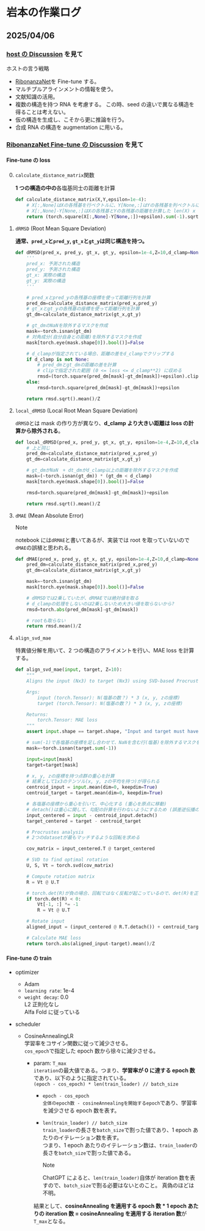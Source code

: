 # 岩本の作業ログ

## 2025/04/06

### [host の Discussion](https://www.kaggle.com/competitions/stanford-rna-3d-folding/discussion/565064) を見て

ホストの言う戦略

- [RibonanzaNet](https://www.biorxiv.org/content/10.1101/2024.02.24.581671v2)を Fine-tune する。
- マルチプルアラインメントの情報を使う。
- 文献知識の活用。
- 複数の構造を持つ RNA を考慮する。
  この時、seed の違いで異なる構造を得ることは考えない。
- 仮の構造を生成し、こそから更に推論を行う。
- 合成 RNA の構造を augmentation に用いる。

### [RibonanzaNet Fine-tune の Discussion](https://www.kaggle.com/competitions/stanford-rna-3d-folding/discussion/565306) を見て

#### Fine-tune の loss

0. `calculate_distance_matrix`関数

   **1 つの構造の中の**各塩基同士の距離を計算

   ```python
   def calculate_distance_matrix(X,Y,epsilon=1e-4):
       # X[:,None]はXの各残基を行ベクトルに、Y[None,:]はYの各残基を列ベクトルに変換したもの
       # X[:,None]-Y[None,:]はXの各残基とYの各残基の距離を計算した len(X) x len(Y) 行列
       return (torch.square(X[:,None]-Y[None,:])+epsilon).sum(-1).sqrt()
   ```

1. `dRMSD` (Root Mean Square Deviation)

   **通常、`pred_x`と`pred_y`, `gt_x`と`gt_y`は同じ構造を持つ。**

   ```python
   def dRMSD(pred_x, pred_y, gt_x, gt_y, epsilon=1e-4,Z=10,d_clamp=None):
       '''
       pred_x: 予測された構造
       pred_y: 予測された構造
       gt_x: 実際の構造
       gt_y: 実際の構造
       '''

       # pred_xとpred_yの各残基の座標を使って距離行列を計算
       pred_dm=calculate_distance_matrix(pred_x,pred_y)
       # gt_xとgt_yの各残基の座標を使って距離行列を計算
       gt_dm=calculate_distance_matrix(gt_x,gt_y)

       # gt_dmのNaNを除外するマスクを作成
       mask=~torch.isnan(gt_dm)
       # 対角成分(自分自身との距離)を除外するマスクを作成
       mask[torch.eye(mask.shape[0]).bool()]=False

       # d_clampが指定されている場合、距離の差をd_clampでクリップする
       if d_clamp is not None:
           # pred_dmとgt_dmの距離の差を計算
           # clipで指定された範囲 (0 <= loss <= d_clamp**2) に収める
           rmsd=(torch.square(pred_dm[mask]-gt_dm[mask])+epsilon).clip(0,d_clamp**2)
       else:
           rmsd=torch.square(pred_dm[mask]-gt_dm[mask])+epsilon

       return rmsd.sqrt().mean()/Z
   ```

2. `local_dRMSD` (Local Root Mean Square Deviation)

   `dRMSD`とは mask の作り方が異なり、**d_clamp より大きい距離は loss の計算から除外される**。

   ```python
   def local_dRMSD(pred_x, pred_y, gt_x, gt_y, epsilon=1e-4,Z=10,d_clamp=30):
       # 上と同じ
       pred_dm=calculate_distance_matrix(pred_x,pred_y)
       gt_dm=calculate_distance_matrix(gt_x,gt_y)

       # gt_dmがNaN　+ dt_dmがd_clamp以上の距離を除外するマスクを作成
       mask=(~torch.isnan(gt_dm)) * (gt_dm < d_clamp)
       mask[torch.eye(mask.shape[0]).bool()]=False

       rmsd=torch.square(pred_dm[mask]-gt_dm[mask])+epsilon

       return rmsd.sqrt().mean()/Z
   ```

3. `dMAE` (Mean Absolute Error)

   > [!NOTE]
   > notebook には`dRMAE`と書いてあるが、実装では root を取っていないので`dMAE`の誤植と思われる。

   ```python
   def dMAE(pred_x, pred_y, gt_x, gt_y, epsilon=1e-4,Z=10,d_clamp=None):
       pred_dm=calculate_distance_matrix(pred_x,pred_y)
       gt_dm=calculate_distance_matrix(gt_x,gt_y)

       mask=~torch.isnan(gt_dm)
       mask[torch.eye(mask.shape[0]).bool()]=False

       # dRMSDでは2乗していたが、dRMAEでは絶対値を取る
       # d_clampの処理をしないのは2乗しないため大きい値を取らないから?
       rmsd=torch.abs(pred_dm[mask]-gt_dm[mask])

       # rootも取らない
       return rmsd.mean()/Z
   ```

4. `align_svd_mae`

   特異値分解を用いて、2 つの構造のアライメントを行い、MAE loss を計算する。

   ```python
   def align_svd_mae(input, target, Z=10):
       """
       Aligns the input (Nx3) to target (Nx3) using SVD-based Procrustes alignment and computes RMSD loss.

       Args:
           input (torch.Tensor): N(塩基の数？) * 3 (x, y, zの座標)
           target (torch.Tensor): N(塩基の数？) * 3 (x, y, zの座標)

       Returns:
           torch.Tensor: MAE loss
       """
       assert input.shape == target.shape, "Input and target must have the same shape"

       # sum(-1)で各塩基の座標を足し合わせて、NaNを含む行(塩基)を除外するマスクを作成
       mask=~torch.isnan(target.sum(-1))

       input=input[mask]
       target=target[mask]

       # x, y, zの座標を持つ点群の重心を計算
       # 結果として1x3のテンソル(x, y, zの平均を持つ)が得られる
       centroid_input = input.mean(dim=0, keepdim=True)
       centroid_target = target.mean(dim=0, keepdim=True)

       # 各塩基の座標から重心を引いて、中心化する (重心を原点に移動)
       # detach()は重心に関して、勾配の計算を行わないようにするため (誤差逆伝播の計算を行わない)
       input_centered = input - centroid_input.detach()
       target_centered = target - centroid_target

       # Procrustes analysis
       # 2つのdatasetが最もマッチするような回転を求める

       cov_matrix = input_centered.T @ target_centered

       # SVD to find optimal rotation
       U, S, Vt = torch.svd(cov_matrix)

       # Compute rotation matrix
       R = Vt @ U.T

       # torch.det(R)が負の場合、回転ではなく反転が起こっているので、det(R)を正にするためにVtの最後の行を反転させる
       if torch.det(R) < 0:
           Vt[-1, :] *= -1
           R = Vt @ U.T

       # Rotate input
       aligned_input = (input_centered @ R.T.detach()) + centroid_target.detach()

       # Calculate MAE loss
       return torch.abs(aligned_input-target).mean()/Z
   ```

#### Fine-tune の train

- optimizer

  - Adam
  - `learning rate`: 1e-4
  - `weight decay`: 0.0 \
     L2 正則化なし \
     Alfa Fold に従っている

- scheduler

  - CosineAnnealingLR \
     学習率をコサイン関数に従って減少させる。 \
     `cos_epoch`で指定した epoch 数から徐々に減少させる。

    - param: `T_max` \
       `iteration`の最大値である。つまり、**学習率が 0 に達する epoch 数**であり、以下のように指定されている。 \
       `(epoch - cos_epoch) * len(train_loader) // batch_size`

      - `epoch - cos_epoch` \
         `全体のepoch数 - cosineAnnealingを開始するepoch`であり、学習率を減少させる epoch 数を表す。
      - `len(train_loader) // batch_size` \
         `train_loader`の長さを`batch_size`で割った値であり、1 epoch あたりのイテレーション数を表す。 \
         つまり、1 epoch あたりのイテレーション数は、`train_loader`の長さを`batch_size`で割った値である。

        > [!NOTE]
        > ChatGPT によると、`len(train_loader)`自体が iteration 数を表すので、`batch_size`で割る必要はないとのこと。
        > 真偽のほどは不明。

      結果として、**cosineAnnealing を適用する epoch 数 \* 1 epoch あたりの iteration 数 = cosineAnnealing を適用する iteration 数**が`T_max`となる。
